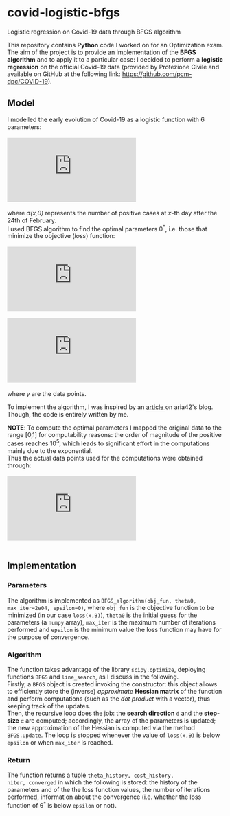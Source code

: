 # covid-logistic-bfgs
Logistic regression on Covid-19 data through BFGS algorithm

This repository contains <b>Python</b> code I worked on for an Optimization exam. The aim of the project is to provide an implementation of the <b>BFGS algorithm</b> and to apply it to a particular case: I decided to perform a <b>logistic regression</b> on the official Covid-19 data (provided by Protezione Civile and available on GitHub at the following link: https://github.com/pcm-dpc/COVID-19).

## Model
I modelled the early evolution of Covid-19 as a logistic function with 6 parameters:
<br><br>![equation](https://latex.codecogs.com/png.latex?%5Cdpi%7B150%7D%20%5Csigma%28x%2C%5Cboldsymbol%7B%5Ctheta%7D%29%20%3D%20%5Cfrac%7B%5Ctheta_%7B0%7D%7D%7B%5Ctheta_%7B1%7D&plus;%5Ctheta_%7B2%7D*e%5E%7B-%5Ctheta_%7B3%7D*%28x-%5Ctheta_%7B4%7D%29%7D%7D&plus;%5Ctheta_%7B5%7D) <br><br>where <i>σ(x,θ)</i> represents the number of positive cases at <i>x</i>-th day after the 24th of February.
<br>I used BFGS algorithm to find the optimal parameters θ<sup>*</sup>, i.e. those that minimize the objective (<i>loss</i>) function:
<br><br>![equation](https://latex.codecogs.com/png.latex?%5Cdpi%7B150%7D%20%5Cbg_white%20loss%28%5Cboldsymbol%7Bx%7D%2C%5Cboldsymbol%7B%5Ctheta%7D%29%20%3D%20%5Cfrac%7B1%7D%7B2n%7D%5Csum_%7Bi%3D1%7D%5E%7Bn%7D%7B%5Cleft%28%5Csigma%28x_%7Bi%7D%2C%5Cboldsymbol%7B%5Ctheta%7D%29%20-%20y_%7Bi%7D%5Cright%29%7D%5E%7B2%7D)
<br><br>![equation](https://latex.codecogs.com/png.latex?%5Cdpi%7B150%7D%20%5Ctheta%5E%7B*%7D%20%3D%20%5Cunderset%7B%5Ctheta%7D%7Bmin%7D%28loss%28%5Cboldsymbol%7Bx%7D%2C%5Cboldsymbol%7B%5Ctheta%7D%29%29) <br><br>where <i>y</i> are the data points.

To implement the algorithm, I was inspired by an <a href="https://aria42.com/blog/2014/12/understanding-lbfgs"> article </a> on aria42's blog. Though, the code is entirely written by me.

<b>NOTE</b>: To compute the optimal parameters I mapped the original data to the range [0,1] for computability reasons: the order of magnitude of the positive cases reaches 10<sup>5</sup>, which leads to significant effort in the computations mainly due to the exponential.
<br>Thus the actual data points used for the computations were obtained through:
<br><br>![equation](https://latex.codecogs.com/png.latex?%5Cdpi%7B150%7D%20%5Chat%7By_%7Bi%7D%7D%20%3D%20%5Cfrac%7By_%7Bi%7D-y_%7Bmin%7D%7D%7By_%7Bmax%7D-y_%7Bmin%7D%7D)<br><br>


## Implementation
### Parameters
The algorithm is implemented as <code>BFGS_algorithm(obj_fun, theta0, max_iter=2e04, epsilon=0)</code>, where <code>obj_fun</code> is the objective function to be minimized (in our case <code>loss(x,θ)</code>), <code>theta0</code> is the initial guess for the parameters (a <code>numpy</code> array), <code>max_iter</code> is the maximum number of iterations performed and <code>epsilon</code> is the minimum value the loss function may have for the purpose of convergence.
### Algorithm
The function takes advantage of the library <code>scipy.optimize</code>, deploying functions <code>BFGS</code> and <code>line_search</code>, as I discuss in the following.
<br>Firstly, a <code>BFGS</code> object is created invoking the constructor: this object allows to efficiently store the (inverse) <i>approximate</i> <b>Hessian matrix</b> of the function and perform computations (such as the <i>dot product</i> with a vector), thus keeping track of the updates.
<br>Then, the recursive loop does the job: the <b>search direction</b> <code>d</code> and the <b>step-size</b> <code>α</code> are computed; accordingly, the array of the parameters is updated; the new approximation of the Hessian is computed via the method <code>BFGS.update</code>. The loop is stopped whenever the value of <code>loss(x,θ)</code> is below <code>epsilon</code> or when <code>max_iter</code> is reached.
### Return
The function returns a tuple <code>theta_history, cost_history, niter, converged</code> in which the following is stored: the history of the parameters and of the the loss function values, the number of iterations performed, information about the convergence (i.e. whether the loss function of θ<sup>*</sup> is below <code>epsilon</code> or not).
